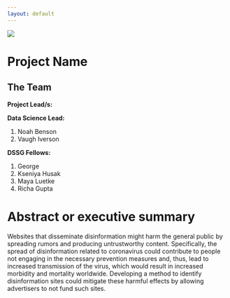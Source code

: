 ```yaml
---
layout: default
---
```


<img src="{{ site.url }}{{ site.baseurl }}/assets/img/eScience.png">


# Project Name

## The Team

**Project Lead/s:**

**Data Science Lead:** 

1. Noah Benson
2. Vaugh Iverson

**DSSG Fellows:** 

1. George 
2. Kseniya Husak
3. Maya Luetke
4. Richa Gupta

# Abstract or executive summary
 Websites that disseminate disinformation might harm the general public by spreading rumors and producing untrustworthy content. Specifically, the spread of disinformation related to coronavirus could contribute to people not engaging in the necessary prevention measures and, thus, lead to increased transmission of the virus, which would result in increased morbidity and mortality worldwide. Developing a method to identify disinformation sites could mitigate these harmful effects by allowing advertisers to not fund such sites.

